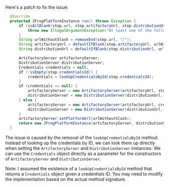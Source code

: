 Here's a patch to fix the issue:
```java
  @Override
  protected JFrogPlatformInstance run() throws Exception {
      if (isAllBlank(step.url, step.artifactoryUrl, step.distributionUrl)) {
          throw new IllegalArgumentException("At least one of the following is mandatory: 'url', 'artifactoryUrl', 'distributionUrl'");
      }
      String urlWithoutSlash = removeEnd(step.url, "/");
      String artifactoryUrl = defaultIfBlank(step.artifactoryUrl, urlWithoutSlash + "/" + "artifactory");
      String distributionUrl = defaultIfBlank(step.distributionUrl, urlWithoutSlash + "/" + "distribution");

      ArtifactoryServer artifactoryServer;
      DistributionServer distributionServer;
      Credentials credentials = null;
      if (!isEmpty(step.credentialsId)) {
          credentials = lookUpCredentialsById(step.credentialsId);
      }
      if (credentials == null) {
          artifactoryServer = new ArtifactoryServer(artifactoryUrl, step.username, step.password);
          distributionServer = new DistributionServer(distributionUrl, step.username, step.password);
      } else {
          artifactoryServer = new ArtifactoryServer(artifactoryUrl, credentials);
          distributionServer = new DistributionServer(distributionUrl, credentials);
      }
      artifactoryServer.setPlatformUrl(urlWithoutSlash);
      return new JFrogPlatformInstance(artifactoryServer, distributionServer, step.url, "");
  }
```
The issue is caused by the removal of the `lookUpCredentialsById` method. Instead of looking up the credentials by ID, we can look them up directly when setting the `ArtifactoryServer` and `DistributionServer` instances. We can use the `Credentials` object directly as a parameter for the constructors of `ArtifactoryServer` and `DistributionServer`.

Note: I assumed the existence of a `lookUpCredentialsById` method that returns a `Credentials` object given a credentials ID. You may need to modify the implementation based on the actual method signature.